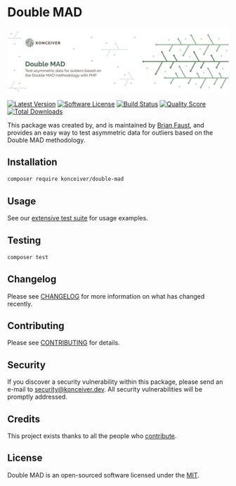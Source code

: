 # Double MAD

<p align="center"><img src="./banner.png" /></p>

[![Latest Version](https://img.shields.io/packagist/v/konceiver/double-mad)](https://packagist.org/packages/konceiver/double-mad)
[![Software License](https://img.shields.io/packagist/l/konceiver/double-mad)](https://packagist.org/packages/konceiver/double-mad)
[![Build Status](https://img.shields.io/github/workflow/status/konceiver/double-mad/CI)](https://github.com/konceiver/double-mad/actions)
[![Quality Score](https://img.shields.io/codeclimate/maintainability/konceiver/double-mad)](https://codeclimate.com/github/konceiver/double-mad)
[![Total Downloads](https://img.shields.io/packagist/dt/konceiver/double-mad)](https://packagist.org/packages/konceiver/double-mad)

This package was created by, and is maintained by [Brian Faust](https://github.com/faustbrian), and provides an easy way to test asymmetric data for outliers based on the Double MAD methodology.

## Installation

```bash
composer require konceiver/double-mad
```

## Usage

See our [extensive test suite](./tests) for usage examples.

## Testing

``` bash
composer test
```

## Changelog

Please see [CHANGELOG](CHANGELOG.md) for more information on what has changed recently.

## Contributing

Please see [CONTRIBUTING](CONTRIBUTING.md) for details.

## Security

If you discover a security vulnerability within this package, please send an e-mail to security@konceiver.dev. All security vulnerabilities will be promptly addressed.

## Credits

This project exists thanks to all the people who [contribute](../../contributors).

## License

Double MAD is an open-sourced software licensed under the [MIT](LICENSE.md).
